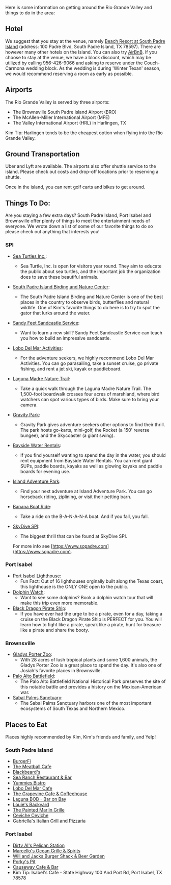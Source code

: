 
Here is some information on getting around the Rio Grande Valley and things to do in the area:

## Hotel

We suggest that you stay at the venue, namely [Beach Resort at South Padre Island](http://beachresortspi.com/) (address: 100 Padre Blvd, South Padre Island, TX 78597).  There are however many other hotels on the Island. You can also try [AirBnB](https://www.airbnb.com/s/South-Padre-Island--TX--United-States/homes?refinement_paths%5B%5D=%2Fhomes&click_referer=t%3ASEE_ALL%7Csid%3Aff3f7ec2-3c29-4c3d-a0bf-e0b29acc6c92%7Cst%3ALANDING_PAGE_MARQUEE&title_type=NONE&place_id=ChIJ761vtJupb4YRIrPbw1yyW00&s_tag=fZUrlnjO&checkin=2020-02-21&checkout=2020-02-23). If you choose to stay at the venue, we have a block discount, which may be utilized by calling 956-426-9066 and asking to reserve under the Couch-Carmona wedding block. As the wedding is during 'Winter Texan' season, we would recommend reserving a room as early as possible.

## Airports

The Rio Grande Valley is served by three airports:
- The Brownsville South Padre Island Airport (BRO)
- The McAllen-Miller International Airport (MFE)
- The Valley International Airport (HRL) in Harlingen, TX

Kim Tip: Harlingen tends to be the cheapest option when flying into the Rio Grande Valley.

## Ground Transportation

Uber and Lyft are available. The airports also offer shuttle service to the island. Please check out costs and drop-off locations prior to reserving a shuttle.

Once in the island, you can rent golf carts and bikes to get around.

## Things To Do:

Are you staying a few extra days? South Padre Island, Port Isabel and Brownsville offer plenty of things to meet the entertainment needs of everyone. We wrote down a list of some of our favorite things to do so please check out anything that interests you!  

### SPI

- [Sea Turtles Inc.](http://www.seaturtleinc.org/):
	- Sea Turtle, Inc. is open for visitors year round. They aim to educate the public about sea turtles, and the important job the organization does to save these beautiful animals.
- [South Padre Island Birding and Nature Center](http://www.theworldbirdingcenter.com/Spi.html):
	- The South Padre Island Birding and Nature Center is one of the best places in the country to observe birds, butterflies and natural wildlife. One of Kim's favorite things to do here is to try to spot the gator that lurks around the water.
- [Sandy Feet Sandcastle Service](https://www.sandyfeetsandcastleservices.com/):
	- Want to learn a new skill? Sandy Feet Sandcastle Service can teach you how to build an impressive sandcastle.
- [Lobo Del Mar Activities](https://www.lobodelmaractivities.com/):
	- For the adventure seekers, we highly recommend Lobo Del Mar Activities. You can go parasailing, take a sunset cruise, go private fishing, and rent a jet ski, kayak or paddleboard.
- [Laguna Madre Nature Trail](https://www.sopadre.com/listings/laguna-madre-nature-trail/):
	- Take a quick walk through the Laguna Madre Nature Trail. The 1,500-foot boardwalk crosses four acres of marshland, where bird watchers can spot various types of birds. Make sure to bring your camera.
- [Gravity Park](http://gravitypark.squarespace.com/prices):
	- Gravity Park gives adventure seekers other options to find their thrill. The park hosts go-karts, mini-golf, the Rocket (a 150' reverse bungee), and the Skycoaster (a giant swing).
- [Bayside Water Rentals](http://spifun.com/SPI_FUN/HOME_PAGE.html):
	- If you find yourself wanting to spend the day in the water, you should rent equipment from Bayside Water Rentals. You can rent giant SUPs, paddle boards, kayaks as well as glowing kayaks and paddle boards for evening use.
- [Island Adventure Park](https://www.southpadreislandadventures.com/):
	- Find your next adventure at Island Adventure Park. You can go horseback riding, ziplining, or visit their petting barn.
- [Banana Boat Ride](https://parroteyesspi.com/activities/banana-boat-ride/):
	- Take a ride on the B-A-N-A-N-A boat. And if you fall, you fall.
- [SkyDive SPI](https://skydivespi.com/):
	- The biggest thrill that can be found at SkyDive SPI.

	For more info see [https://www.sopadre.com](https://www.sopadre.com).


### Port Isabel

- [Port Isabel Lighthouse](https://tpwd.texas.gov/state-parks/port-isabel-lighthouse):
	- Fun Fact: Out of 16 lighthouses orginally built along the Texas coast, this lighthouse is the ONLY ONE open to the public.
- [Dolphin Watch](http://www.dolphinwatching.info/):
	- Want to see some dolphins? Book a dolphin watch tour that will make this trip even more memorable.
- [Black Dragon Pirate Ship](http://www.ospreycruises.com/the-black-dragon-pirate-ship/):
	- If you have ever had the urge to be a pirate, even for a day, taking a cruise on the Black Dragon Pirate Ship is PERFECT for you. You will learn how to fight like a pirate, speak like a pirate, hunt for treasure like a pirate and share the booty.

### Brownsville
- [Gladys Porter Zoo](http://gpz.org/):
	- With 28 acres of lush tropical plants and some 1,600 animals, the Gladys Porter Zoo is a great place to spend the day. It's also one of Josiah's favorite places in Brownsville.
- [Palo Alto Battlefield](https://www.nps.gov/paal/index.htm):
	- The Palo Alto Battlefield National Historical Park preserves the site of this notable battle and provides a history on the Mexican-American war.
- [Sabal Palms Sanctuary](http://sabalpalmsanctuary.org/):
	- The Sabal Palms Sanctuary harbors one of the most important ecosystems of South Texas and Northern Mexico.

## Places to Eat
Places highly recommended by Kim, Kim's friends and family, and Yelp!

### South Padre Island
- [BurgerFi](https://burgerfi.com/?utm_source=local&utm_medium=snack_pack&utm_campaign=tx&utm_content=south%20padre%20island&utm_term=50421)
- [The Meatball Cafe](http://themeatball-cafe.com/)
- [Blackbeard's](https://www.blackbeardsspi.com/Home)
- [Sea Ranch Restaurant & Bar](https://www.searanchrestaurant.com/)
- [Yummies Bistro](https://www.facebook.com/yummies.bistro)
- [Lobo Del Mar Cafe](https://www.lobodelmarcafe.com/)
- [The Grapevine Cafe & Coffeehouse](https://www.gvcafe.com/)
- [Laguna BOB - Bar on Bay](http://lagunabob.com/)
- [Louie's Backyard](https://www.lbyspi.com/)
- [The Painted Marlin Grille](http://www.paintedmarlingrille.com/)
- [Ceviche Ceviche](https://www.facebook.com/pg/cevichecevichesouthpadreisland/about/?ref=page_internal)
- [Gabriella's Italian Grill and Pizzaria](http://gabriellasspi.com/)

### Port Isabel
- [Dirty Al's Pelican Station](http://pelicanstation.co/)
- [Marcello's Ocean Grille & Spirits](https://www.marcellosspi.com/)
- [Will and Jacks Burger Shack & Beer Garden](https://www.facebook.com/WillAndJacks/)
- [Porky's Pit](https://www.facebook.com/PORKYSPITPI)
- [Causeway Cafe & Bar](https://www.mycausewaycafe.com/)
- Kim Tip: Isabel's Cafe - State Highway 100 And Port Rd, Port Isabel, TX 78578
